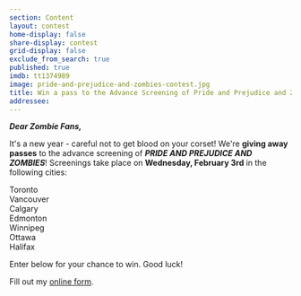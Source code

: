 ```yaml
---
section: Content
layout: contest
home-display: false
share-display: contest
grid-display: false
exclude_from_search: true
published: true
imdb: tt1374989
image: pride-and-prejudice-and-zombies-contest.jpg
title: Win a pass to the Advance Screening of Pride and Prejudice and Zombies!
addressee: 
---
```

**_Dear Zombie Fans,_**

It's a new year - careful not to get blood on your corset! We're **giving away passes** to the advance screening of **_PRIDE AND PREJUDICE AND ZOMBIES_**! Screenings take place on **Wednesday, February 3rd** in the following cities:

Toronto  
Vancouver  
Calgary  
Edmonton  
Winnipeg  
Ottawa  
Halifax

Enter below for your chance to win. Good luck!

<div id="wufoo-q1mzhofb1y2zbyv">
Fill out my <a href="https://dearcastandcrew.wufoo.com/forms/q1mzhofb1y2zbyv">online form</a>.
</div>
<script type="text/javascript">var q1mzhofb1y2zbyv;(function(d, t) {
var s = d.createElement(t), options = {
'userName':'dearcastandcrew',
'formHash':'q1mzhofb1y2zbyv',
'autoResize':true,
'height':'467',
'async':true,
'host':'wufoo.com',
'header':'false',
'ssl':true};
s.src = ('https:' == d.location.protocol ? 'https://' : 'http://') + 'www.wufoo.com/scripts/embed/form.js';
s.onload = s.onreadystatechange = function() {
var rs = this.readyState; if (rs) if (rs != 'complete') if (rs != 'loaded') return;
try { q1mzhofb1y2zbyv = new WufooForm();q1mzhofb1y2zbyv.initialize(options);q1mzhofb1y2zbyv.display(); } catch (e) {}};
var scr = d.getElementsByTagName(t)[0], par = scr.parentNode; par.insertBefore(s, scr);
})(document, 'script');</script>